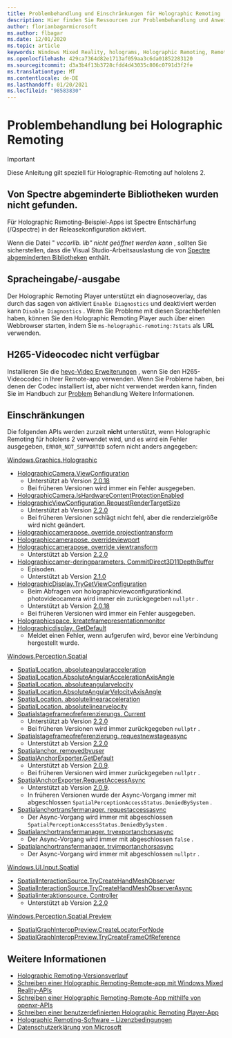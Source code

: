 ```yaml
---
title: Problembehandlung und Einschränkungen für Holographic Remoting
description: Hier finden Sie Ressourcen zur Problembehandlung und Anweisungen für die Holographic Remoting-Funktion auf hololens 2-Geräten.
author: florianbagarmicrosoft
ms.author: flbagar
ms.date: 12/01/2020
ms.topic: article
keywords: Windows Mixed Reality, holograms, Holographic Remoting, Remote Rendering, Netzwerk Rendering, hololens, Remote holograms, Problembehandlung, Hilfe, Mixed Reality-Headset, Windows Mixed Reality-Headset, Virtual Reality-Headset
ms.openlocfilehash: 429ca7364d82e1713af059aa3c6da01852283120
ms.sourcegitcommit: d3a3b4f13b3728cfdd4d43035c806c0791d3f2fe
ms.translationtype: MT
ms.contentlocale: de-DE
ms.lasthandoff: 01/20/2021
ms.locfileid: "98583830"
---
```

# <a name="holographic-remoting-troubleshooting"></a>Problembehandlung bei Holographic Remoting

> [!IMPORTANT]
> Diese Anleitung gilt speziell für Holographic-Remoting auf hololens 2.

## <a name="spectre-mitigated-libraries-not-found"></a>Von Spectre abgeminderte Bibliotheken wurden nicht gefunden.

Für Holographic Remoting-Beispiel-Apps ist Spectre Entschärfung (/Qspectre) in der Releasekonfiguration aktiviert.

Wenn die Datei " *vccorlib. lib" nicht geöffnet werden kann* , sollten Sie sicherstellen, dass die Visual Studio-Arbeitsauslastung die von [Spectre abgeminderten Bibliotheken](/cpp/build/reference/qspectre) enthält.

## <a name="speech"></a>Spracheingabe/-ausgabe

Der Holographic Remoting Player unterstützt ein diagnoseoverlay, das durch das sagen von aktiviert ```Enable Diagnostics``` und deaktiviert werden kann ```Disable Diagnostics``` . Wenn Sie Probleme mit diesen Sprachbefehlen haben, können Sie den Holographic Remoting Player auch über einen Webbrowser starten, indem Sie ```ms-holographic-remoting:?stats``` als URL verwenden.

## <a name="h265-video-codec-not-available"></a>H265-Videocodec nicht verfügbar

Installieren Sie die [hevc-Video Erweiterungen](https://www.microsoft.com/p/hevc-video-extensions/9nmzlz57r3t7) , wenn Sie den H265-Videocodec in Ihrer Remote-app verwenden. Wenn Sie Probleme haben, bei denen der Codec installiert ist, aber nicht verwendet werden kann, finden Sie im Handbuch zur [Problem](/azure/remote-rendering/resources/troubleshoot#h265-codec-not-available) Behandlung Weitere Informationen.

## <a name="limitations"></a>Einschränkungen

Die folgenden APIs werden zurzeit **nicht** unterstützt, wenn Holographic Remoting für hololens 2 verwendet wird, und es wird ein Fehler ausgegeben, ```ERROR_NOT_SUPPORTED``` sofern nicht anders angegeben:

[Windows.Graphics.Holographic](/uwp/api/windows.graphics.holographic)

* [HolographicCamera.ViewConfiguration](/uwp/api/windows.graphics.holographic.holographiccamera.viewconfiguration)
  - Unterstützt ab Version [2.0.18](holographic-remoting-version-history.md#v2.0.18)
  - Bei früheren Versionen wird immer ein Fehler ausgegeben.
* [HolographicCamera.IsHardwareContentProtectionEnabled](/uwp/api/windows.graphics.holographic.holographiccamera.ishardwarecontentprotectionenabled#Windows_Graphics_Holographic_HolographicCamera_IsHardwareContentProtectionEnabled)
* [HolographicViewConfiguration.RequestRenderTargetSize](/uwp/api/windows.graphics.holographic.holographicviewconfiguration.requestrendertargetsize#Windows_Graphics_Holographic_HolographicViewConfiguration_RequestRenderTargetSize_Windows_Foundation_Size_)
  - Unterstützt ab Version [2.2.0](holographic-remoting-version-history.md#v2.2.0)
  - Bei früheren Versionen schlägt nicht fehl, aber die renderzielgröße wird nicht geändert.
* [Holographiccamerapose. override projectiontransform](/uwp/api/windows.graphics.holographic.holographiccamerapose.overrideprojectiontransform)
* [Holographiccamerapose. overrideviewport](/uwp/api/windows.graphics.holographic.holographiccamerapose.overrideviewport)
* [Holographiccamerapose. override viewtransform](/uwp/api/windows.graphics.holographic.holographiccamerapose.overrideviewtransform)
  - Unterstützt ab Version [2.2.0](holographic-remoting-version-history.md#v2.2.0)
* [Holographiccamer-deringparameters. CommitDirect3D11DepthBuffer](/uwp/api/windows.graphics.holographic.holographiccamerarenderingparameters.commitdirect3d11depthbuffer#Windows_Graphics_Holographic_HolographicCameraRenderingParameters_CommitDirect3D11DepthBuffer_Windows_Graphics_DirectX_Direct3D11_IDirect3DSurface_)
  - Episoden.
  - Unterstützt ab Version [2.1.0](holographic-remoting-version-history.md#v2.1.0)
* [HolographicDisplay.TryGetViewConfiguration](/uwp/api/windows.graphics.holographic.holographicdisplay.trygetviewconfiguration)
  - Beim Abfragen von holographicviewconfigurationkind. photovideocamera wird immer ein zurückgegeben ```nullptr``` .
  - Unterstützt ab Version [2.0.18](holographic-remoting-version-history.md#v2.0.18)
  - Bei früheren Versionen wird immer ein Fehler ausgegeben.
* [Holographicspace. kreateframepresentationmonitor](/uwp/api/windows.graphics.holographic.holographicspace.createframepresentationmonitor)
* [Holographicdisplay. GetDefault](/uwp/api/windows.graphics.holographic.holographicdisplay.getdefault#Windows_Graphics_Holographic_HolographicDisplay_GetDefault)
  - Meldet einen Fehler, wenn aufgerufen wird, bevor eine Verbindung hergestellt wurde.


[Windows.Perception.Spatial](/uwp/api/windows.perception.spatial)

* [SpatialLocation. absoluteangularacceleration](/uwp/api/windows.perception.spatial.spatiallocation.absoluteangularacceleration)
* [SpatialLocation.AbsoluteAngularAccelerationAxisAngle](/uwp/api/windows.perception.spatial.spatiallocation.absoluteangularaccelerationaxisangle)
* [SpatialLocation. absoluteangularvelocity](/uwp/api/windows.perception.spatial.spatiallocation.absoluteangularvelocity)
* [SpatialLocation.AbsoluteAngularVelocityAxisAngle](/uwp/api/windows.perception.spatial.spatiallocation.absoluteangularvelocityaxisangle)
* [SpatialLocation. absolutelinearacceleration](/uwp/api/windows.perception.spatial.spatiallocation.absolutelinearacceleration)
* [SpatialLocation. absolutelinearvelocity](/uwp/api/windows.perception.spatial.spatiallocation.absolutelinearvelocity)
* [Spatialstageframeofreferenzierungs. Current](/uwp/api/windows.perception.spatial.spatialstageframeofreference.current)
  - Unterstützt ab Version [2.2.0](holographic-remoting-version-history.md#v2.2.0)
  - Bei früheren Versionen wird immer zurückgegeben ```nullptr``` .
* [Spatialstageframeofreferenzierung. requestnewstageasync](/uwp/api/windows.perception.spatial.spatialstageframeofreference.requestnewstageasync)
  - Unterstützt ab Version [2.2.0](holographic-remoting-version-history.md#v2.2.0)
* [Spatialanchor. removedbyuser](/uwp/api/windows.perception.spatial.spatialanchor.removedbyuser)
* [SpatialAnchorExporter.GetDefault](/uwp/api/windows.perception.spatial.spatialanchorexporter.getdefault
)
  - Unterstützt ab Version [2.0.9](holographic-remoting-version-history.md#v2.0.9). 
  - Bei früheren Versionen wird immer zurückgegeben ```nullptr``` . 
* [SpatialAnchorExporter.RequestAccessAsync](/uwp/api/windows.perception.spatial.spatialanchorexporter.requestaccessasync
)
  - Unterstützt ab Version [2.0.9](holographic-remoting-version-history.md#v2.0.9). 
  - In früheren Versionen wurde der Async-Vorgang immer mit abgeschlossen ```SpatialPerceptionAccessStatus.DeniedBySystem``` .
* [Spatialanchortransfermanager. requestaccessasync](/uwp/api/windows.perception.spatial.spatialanchortransfermanager.requestaccessasync#Windows_Perception_Spatial_SpatialAnchorTransferManager_RequestAccessAsync)
  - Der Async-Vorgang wird immer mit abgeschlossen ```SpatialPerceptionAccessStatus.DeniedBySystem``` .
* [Spatialanchortransfermanager. tryexportanchorsasync](/uwp/api/windows.perception.spatial.spatialanchortransfermanager.tryexportanchorsasync#Windows_Perception_Spatial_SpatialAnchorTransferManager_TryExportAnchorsAsync_Windows_Foundation_Collections_IIterable_Windows_Foundation_Collections_IKeyValuePair_System_String_Windows_Perception_Spatial_SpatialAnchor___Windows_Storage_Streams_IOutputStream_)
  - Der Async-Vorgang wird immer mit abgeschlossen ```false``` .
* [Spatialanchortransfermanager. tryimportanchorsasync](/uwp/api/windows.perception.spatial.spatialanchortransfermanager.tryimportanchorsasync
)
  - Der Async-Vorgang wird immer mit abgeschlossen ```nullptr``` .

[Windows.UI.Input.Spatial](/uwp/api/windows.ui.input.spatial)

* [SpatialInteractionSource.TryCreateHandMeshObserver](/uwp/api/windows.ui.input.spatial.spatialinteractionsource.trycreatehandmeshobserver#Windows_UI_Input_Spatial_SpatialInteractionSource_TryCreateHandMeshObserver)
* [SpatialInteractionSource.TryCreateHandMeshObserverAsync](/uwp/api/windows.ui.input.spatial.spatialinteractionsource.trycreatehandmeshobserverasync)
* [Spatialinteraktionsource. Controller](/uwp/api/windows.ui.input.spatial.spatialinteractionsource.controller#Windows_UI_Input_Spatial_SpatialInteractionSource_Controller)
  - Unterstützt ab Version [2.2.0](holographic-remoting-version-history.md#v2.2.0)

[Windows.Perception.Spatial.Preview](/uwp/api/windows.perception.spatial.preview)

* [SpatialGraphInteropPreview.CreateLocatorForNode](/uwp/api/windows.perception.spatial.preview.spatialgraphinteroppreview.createlocatorfornode)
* [SpatialGraphInteropPreview.TryCreateFrameOfReference](/uwp/api/windows.perception.spatial.preview.spatialgraphinteroppreview.trycreateframeofreference)

## <a name="see-also"></a>Weitere Informationen
* [Holographic Remoting-Versionsverlauf](holographic-remoting-version-history.md)
* [Schreiben einer Holographic Remoting-Remote-app mit Windows Mixed Reality-APIs](holographic-remoting-create-remote-wmr.md)
* [Schreiben einer Holographic Remoting-Remote-App mithilfe von openxr-APIs](holographic-remoting-create-remote-openxr.md)
* [Schreiben einer benutzerdefinierten Holographic Remoting Player-App](holographic-remoting-create-player.md)
* [Holographic Remoting-Software – Lizenzbedingungen](/legal/mixed-reality/microsoft-holographic-remoting-software-license-terms)
* [Datenschutzerklärung von Microsoft](https://go.microsoft.com/fwlink/?LinkId=521839)
